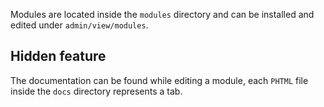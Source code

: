 Modules are located inside the `modules` directory and can be installed and edited under `admin/view/modules`.


Hidden feature
--------------

The documentation can be found while editing a module, each `PHTML` file inside the `docs` directory represents a tab.
